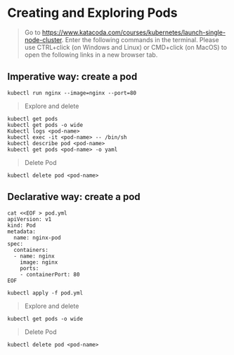 # Creating and Exploring Pods
> Go to https://www.katacoda.com/courses/kubernetes/launch-single-node-cluster. Enter the following commands in the terminal.
Please use CTRL+click (on Windows and Linux) or CMD+click (on MacOS) to open the following links in a new browser tab.

## Imperative way: create a pod 
```
kubectl run nginx --image=nginx --port=80
```

> Explore and delete
```
kubectl get pods
kubectl get pods -o wide
Kubectl logs <pod-name>
kubectl exec -it <pod-name> -- /bin/sh
kubectl describe pod <pod-name>
kubectl get pods <pod-name> -o yaml
```

> Delete Pod
```
kubectl delete pod <pod-name>
```

## Declarative way: create a pod
```
cat <<EOF > pod.yml
apiVersion: v1
kind: Pod
metadata:
  name: nginx-pod
spec:
  containers:
  - name: nginx
    image: nginx
    ports:
    - containerPort: 80
EOF

kubectl apply -f pod.yml
```

> Explore and delete
```
kubectl get pods -o wide
```

> Delete Pod
```
kubectl delete pod <pod-name>
```
